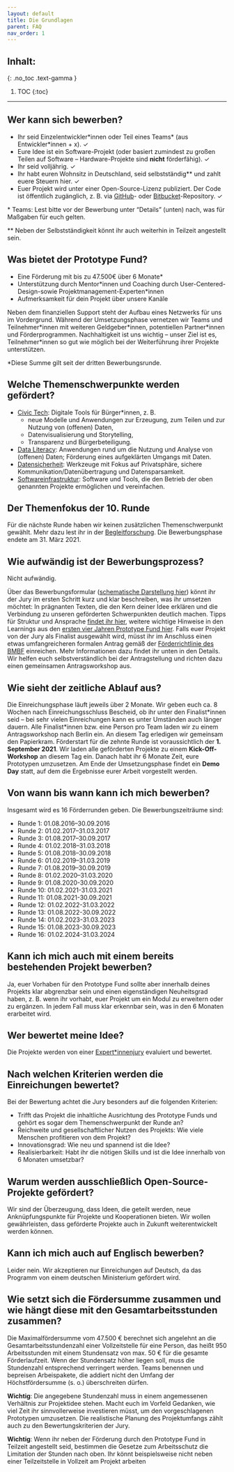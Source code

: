 ```yaml
---
layout: default
title: Die Grundlagen
parent: FAQ
nav_order: 1
---
```


## Inhalt:
{: .no_toc .text-gamma }

1. TOC
{:toc}

---

## Wer kann sich bewerben?

- Ihr seid Einzelentwickler\*innen oder Teil eines Teams\* (aus Entwickler\*innen + x). ✓
- Eure Idee ist ein Software-Projekt (oder basiert zumindest zu großen Teilen auf Software – Hardware-Projekte sind **nicht** förderfähig). ✓
- Ihr seid volljährig. ✓
- Ihr habt euren Wohnsitz in Deutschland, seid selbstständig\*\* und zahlt euere Steuern hier. ✓
- Euer Projekt wird unter einer Open-Source-Lizenz publiziert. Der Code ist öffentlich zugänglich, z. B. via [GitHub](https://github.com/)- oder [Bitbucket](https://bitbucket.org/)-Repository. ✓

\* Teams: Lest bitte vor der Bewerbung unter “Details” (unten) nach, was für Maßgaben für euch gelten.

\*\* Neben der Selbstständigkeit könnt ihr auch weiterhin in Teilzeit angestellt sein.

## Was bietet der Prototype Fund?

- Eine Förderung mit bis zu 47.500€ über 6 Monate\*
- Unterstützung durch Mentor\*innen und Coaching durch User-Centered-Design-sowie Projektmanagement-Experten\*innen
- Aufmerksamkeit für dein Projekt über unsere Kanäle

Neben dem finanziellen Support steht der Aufbau eines Netzwerks für uns im Vordergrund. Während der Umsetzungsphase vernetzen wir Teams und Teilnehmer\*innen mit weiteren Geldgeber\*innen, potentiellen Partner\*innen und Förderprogrammen. Nachhaltigkeit ist uns wichtig – unser Ziel ist es, Teilnehmer\*innen so gut wie möglich bei der Weiterführung ihrer Projekte unterstützen.

\*Diese Summe gilt seit der dritten Bewerbungsrunde.

## Welche Themenschwerpunkte werden gefördert?

- [Civic Tech](https://prototypefund.de/software-fuer-den-souveraen-civic-tech-von-und-fuer-buergerinnen/): Digitale Tools für Bürger\*innen, z. B.
  - neue Modelle und Anwendungen zur Erzeugung, zum Teilen und zur Nutzung von (offenen) Daten,
  - Datenvisualisierung und Storytelling,
  - Transparenz und Bürgerbeteiligung.
- [Data Literacy](https://prototypefund.de/daten-lesen-lernen/): Anwendungen rund um die Nutzung und Analyse von (offenen) Daten; Förderung eines aufgeklärten Umgangs mit Daten.
- [Datensicherheit](https://prototypefund.de/kenne-deine-daten/): Werkzeuge mit Fokus auf Privatsphäre, sichere Kommunikation/Datenübertragung und Datensparsamkeit.
- [Softwareinfrastruktur](https://prototypefund.de/softwareinfrastruktur/): Software und Tools, die den Betrieb der oben genannten Projekte ermöglichen und vereinfachen.

## Der Themenfokus der 10. Runde

Für die nächste Runde haben wir keinen zusätzlichen Themenschwerpunkt gewählt. Mehr dazu lest ihr in der [Begleitforschung](https://prototypefund.de/wp-content/uploads/2020/08/Trendforschung-Runde-9.pdf). Die Bewerbungsphase endete am 31. März 2021.

## Wie aufwändig ist der Bewerbungsprozess?

Nicht aufwändig.

Über das Bewerbungsformular ([schematische Darstellung hier](https://prototypefund.de/wp-content/uploads/2020/09/Bewerbungsfragen.pdf)) könnt ihr der Jury im ersten Schritt kurz und klar beschreiben, was ihr umsetzen möchtet: In prägnanten Texten, die den Kern deiner Idee erklären und die Verbindung zu unseren geförderten Schwerpunkten deutlich machen. Tipps für Struktur und Ansprache [findet ihr hier](https://prototypefund.de/bewerbung/tipps-kriterien/), weitere wichtige Hinweise in den Learnings aus den [ersten vier Jahren Prototype Fund hier](https://prototypefund.de/12-learnings/). Falls euer Projekt von der Jury als Finalist ausgewählt wird, müsst ihr im Anschluss einen etwas umfangreicheren formalen Antrag gemäß der [Förderrichtlinie des BMBF](https://www.bmbf.de/foerderungen/bekanntmachung-1225.html) einreichen. Mehr Informationen dazu findet ihr unten in den Details. Wir helfen euch selbstverständlich bei der Antragstellung und richten dazu einen gemeinsamen Antragsworkshop aus.

## Wie sieht der zeitliche Ablauf aus?

Die Einreichungsphase läuft jeweils über 2 Monate. Wir geben euch ca. 8 Wochen nach Einreichungsschluss Bescheid, ob ihr unter den Finalist\*innen seid – bei sehr vielen Einreichungen kann es unter Umständen auch länger dauern. Alle Finalist\*innen bzw. eine Person pro Team laden wir zu einem Antragsworkshop nach Berlin ein. An diesem Tag erledigen wir gemeinsam den Papierkram. Förderstart für die zehnte Runde ist voraussichtlich der **1. September 2021**. Wir laden alle geförderten Projekte zu einem **Kick-Off-Workshop** an diesem Tag ein. Danach habt ihr 6 Monate Zeit, eure Prototypen umzusetzen. Am Ende der Umsetzungsphase findet ein **Demo Day** statt, auf dem die Ergebnisse eurer Arbeit vorgestellt werden.

## Von wann bis wann kann ich mich bewerben?

Insgesamt wird es 16 Förderrunden geben. Die Bewerbungszeiträume sind:

- Runde 1: 01.08.2016–30.09.2016
- Runde 2: 01.02.2017–31.03.2017
- Runde 3: 01.08.2017–30.09.2017
- Runde 4: 01.02.2018–31.03.2018
- Runde 5: 01.08.2018–30.09.2018
- Runde 6: 01.02.2019–31.03.2019
- Runde 7: 01.08.2019–30.09.2019
- Runde 8: 01.02.2020–31.03.2020
- Runde 9: 01.08.2020-30.09.2020
- Runde 10: 01.02.2021-31.03.2021
- Runde 11: 01.08.2021-30.09.2021
- Runde 12: 01.02.2022-31.03.2022
- Runde 13: 01.08.2022-30.09.2022
- Runde 14: 01.02.2023-31.03.2023
- Runde 15: 01.08.2023-30.09.2023
- Runde 16: 01.02.2024-31.03.2024

## Kann ich mich auch mit einem bereits bestehenden Projekt bewerben?

Ja, euer Vorhaben für den Prototype Fund sollte aber innerhalb deines Projekts klar abgrenzbar sein und einen eigenständigen Neuheitsgrad haben, z. B. wenn ihr vorhabt, euer Projekt um ein Modul zu erweitern oder zu ergänzen. In jedem Fall muss klar erkennbar sein, was in den 6 Monaten erarbeitet wird.

## Wer bewertet meine Idee?

Die Projekte werden von einer [Expert\*innenjury](https://prototypefund.de/jury/) evaluiert und bewertet.

## Nach welchen Kriterien werden die Einreichungen bewertet?

Bei der Bewertung achtet die Jury besonders auf die folgenden Kriterien:

- Trifft das Projekt die inhaltliche Ausrichtung des Prototype Funds und gehört es sogar dem Themenschwerpunkt der Runde an?
- Reichweite und gesellschaftlicher Nutzen des Projekts: Wie viele Menschen profitieren von dem Projekt?
- Innovationsgrad: Wie neu und spannend ist die Idee?
- Realisierbarkeit: Habt ihr die nötigen Skills und ist die Idee innerhalb von 6 Monaten umsetzbar?

## Warum werden ausschließlich Open-Source-Projekte gefördert?

Wir sind der Überzeugung, dass Ideen, die geteilt werden, neue Anknüpfungspunkte für Projekte und Kooperationen bieten. Wir wollen gewährleisten, dass geförderte Projekte auch in Zukunft weiterentwickelt werden können.

## Kann ich mich auch auf Englisch bewerben?

Leider nein. Wir akzeptieren nur Einreichungen auf Deutsch, da das Programm von einem deutschen Ministerium gefördert wird.

## Wie setzt sich die Fördersumme zusammen und wie hängt diese mit den Gesamtarbeitsstunden zusammen?

Die Maximalfördersumme vom 47.500 € berechnet sich angelehnt an die Gesamtarbeitsstundenzahl einer Vollzeitstelle für eine Person, das heißt 950 Arbeitsstunden mit einem Stundensatz von max. 50 € für die gesamte Förderlaufzeit. Wenn der Stundensatz höher liegen soll, muss die Stundenzahl entsprechend verringert werden. Teams benennen und bepreisen Arbeispakete, die addiert nicht den Umfang der Höchstfördersumme (s. o.) überschreiten dürfen.

**Wichtig**: Die angegebene Stundenzahl muss in einem angemessenen Verhältnis zur Projektidee stehen. Macht euch im Vorfeld Gedanken, wie viel Zeit ihr sinnvollerweise investieren müsst, um den vorgeschlagenen Prototypen umzusetzen. Die realistische Planung des Projektumfangs zählt auch zu den Bewertungskriterien der Jury.

**Wichtig**: Wenn ihr neben der Förderung durch den Prototype Fund in Teilzeit angestellt seid, bestimmen die Gesetze zum Arbeitsschutz die Limitation der Stunden nach oben. Ihr könnt beispielsweise nicht neben einer Teilzeitstelle in Vollzeit am Projekt arbeiten
